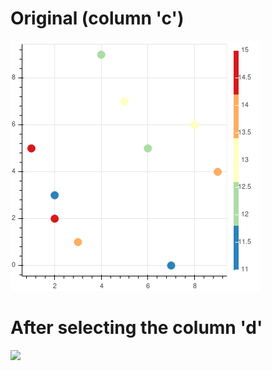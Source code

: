 # Original (column 'c')

![](images/original_column_c.png)

# After selecting the column 'd'

![](images/original_column_d.png)
